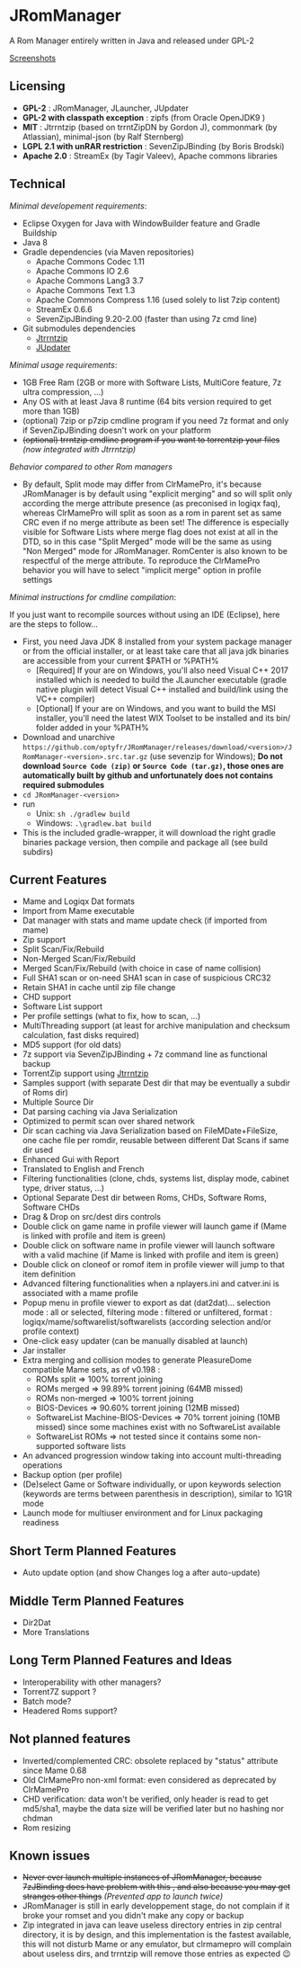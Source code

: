 # JRomManager

A Rom Manager entirely written in Java and released under GPL-2

[Screenshots](https://github.com/optyfr/JRomManager/wiki/Screenshots)

## Licensing
- **GPL-2** : JRomManager, JLauncher, JUpdater
- **GPL-2 with classpath exception** : zipfs (from Oracle OpenJDK9 )
- **MIT** : Jtrrntzip (based on trrntZipDN by Gordon J), commonmark (by Atlassian), minimal-json (by Ralf Sternberg)
- **LGPL 2.1 with unRAR restriction** : SevenZipJBinding (by Boris Brodski)
- **Apache 2.0** : StreamEx (by Tagir Valeev), Apache commons libraries

## Technical
_Minimal developement requirements_:
- Eclipse Oxygen for Java with WindowBuilder feature and Gradle Buildship
- Java 8
- Gradle dependencies (via Maven repositories)
	- Apache Commons Codec 1.11 
	- Apache Commons IO 2.6
	- Apache Commons Lang3 3.7
	- Apache Commons Text 1.3
	- Apache Commons Compress 1.16 (used solely to list 7zip content)
	- StreamEx 0.6.6
	- SevenZipJBinding 9.20-2.00 (faster than using 7z cmd line)
- Git submodules dependencies
	- [Jtrrntzip](https://github.com/optyfr/Jtrrntzip)
	- [JUpdater](https://github.com/optyfr/JUpdater)

_Minimal usage requirements_:
- 1GB Free Ram (2GB or more with Software Lists, MultiCore feature, 7z ultra compression, ...)
- Any OS with at least Java 8 runtime (64 bits version required to get more than 1GB)
- (optional) 7zip or p7zip cmdline program if you need 7z format and only if SevenZipJBinding doesn't work on your platform
- ~~(optional) trrntzip cmdline program if you want to torrentzip your files~~ *(now integrated with Jtrrntzip)*

_Behavior compared to other Rom managers_
- By default, Split mode may differ from ClrMamePro, it's because JRomManager is by default using "explicit merging" and so will split only according the merge attribute presence (as preconised in logiqx faq), whereas ClrMamePro will split as soon as a rom in parent set as same CRC even if no merge attribute as been set! The difference is especially visible for Software Lists where merge flag does not exist at all in the DTD, so in this case "Split Merged" mode will be the same as using "Non Merged" mode for JRomManager. RomCenter is also known to be respectful of the merge attribute. To reproduce the ClrMamePro behavior you will have to select "implicit merge" option in profile settings

_Minimal instructions for cmdline compilation_:  

If you just want to recompile sources without using an IDE (Eclipse), here are the steps to follow...
- First, you need Java JDK 8 installed from your system package manager or from the official installer, or at least take care that all java jdk binaries are accessible from your current $PATH or %PATH%
  - [Required] If your are on Windows, you'll also need Visual C++ 2017 installed which is needed to build the JLauncher executable (gradle native plugin will detect Visual C++ installed and build/link using the VC++ compiler)
  - [Optional] If your are on Windows, and you want to build the MSI installer, you'll need the latest WIX Toolset to be installed and its bin/ folder added in your %PATH% 
- Download and unarchive `https://github.com/optyfr/JRomManager/releases/download/<version>/JRomManager-<version>.src.tar.gz` (use sevenzip for Windows); **Do not download `Source Code (zip)` or `Source Code (tar.gz)`, those ones are automatically built by github and unfortunately does not contains required submodules**
- `cd JRomManager-<version>`
- run
  - Unix: `sh ./gradlew build`
  - Windows: `.\gradlew.bat build`
- This is the included gradle-wrapper, it will download the right gradle binaries package version, then compile and package all (see build subdirs)

## Current Features
- Mame and Logiqx Dat formats
- Import from Mame executable
- Dat manager with stats and mame update check (if imported from mame)
- Zip support
- Split Scan/Fix/Rebuild
- Non-Merged Scan/Fix/Rebuild
- Merged Scan/Fix/Rebuild (with choice in case of name collision)
- Full SHA1 scan or on-need SHA1 scan in case of suspicious CRC32
- Retain SHA1 in cache until zip file change
- CHD support
- Software List support
- Per profile settings (what to fix, how to scan, ...)
- MultiThreading support (at least for archive manipulation and checksum calculation, fast disks required)
- MD5 support (for old dats)
- 7z support via SevenZipJBinding + 7z command line as functional backup
- TorrentZip support using [Jtrrntzip](https://github.com/optyfr/Jtrrntzip)
- Samples support (with separate Dest dir that may be eventually a subdir of Roms dir)
- Multiple Source Dir
- Dat parsing caching via Java Serialization
- Optimized to permit scan over shared network
- Dir scan caching via Java Serialization based on FileMDate+FileSize, one cache file per romdir, reusable between different Dat Scans if same dir used
- Enhanced Gui with Report
- Translated to English and French
- Filtering functionalities (clone, chds, systems list, display mode, cabinet type, driver status, ...)
- Optional Separate Dest dir between Roms, CHDs, Software Roms, Software CHDs
- Drag & Drop on src/dest dirs controls
- Double click on game name in profile viewer will launch game if (Mame is linked with profile and item is green)
- Double click on software name in profile viewer will launch software with a valid machine (if Mame is linked with profile and item is green)
- Double click on cloneof or romof item in profile viewer will jump to that item definition
- Advanced filtering functionalities when a nplayers.ini and catver.ini is associated with a mame profile
- Popup menu in profile viewer to export as dat (dat2dat)... selection mode : all or selected, filtering mode : filtered or unfiltered, format : logiqx/mame/softwarelist/softwarelists (according selection and/or profile context)
- One-click easy updater (can be manually disabled at launch)
- Jar installer
- Extra merging and collision modes to generate PleasureDome compatible Mame sets, as of v0.198 :
	- ROMs split => 100% torrent joining
	- ROMs merged => 99.89% torrent joining (64MB missed)
	- ROMs non-merged => 100% torrent joining
	- BIOS-Devices => 90.60% torrent joining (12MB missed)
	- SoftwareList Machine-BIOS-Devices => 70% torrent joining (10MB missed) since some machines exist with no SoftwareList available
	- SoftwareList ROMs => not tested since it contains some non-supported software lists
- An advanced progression window taking into account multi-threading operations
- Backup option (per profile)
- (De)select Game or Software individually, or upon keywords selection (keywords are terms between parenthesis in description), similar to 1G1R mode
- Launch mode for multiuser environment and for Linux packaging readiness	

## Short Term Planned Features
- Auto update option (and show Changes log a after auto-update)

## Middle Term Planned Features
- Dir2Dat
- More Translations

## Long Term Planned Features and Ideas
- Interoperability with other managers?
- Torrent7Z support ?
- Batch mode?
- Headered Roms support?

## Not planned features
- Inverted/complemented CRC: obsolete replaced by "status" attribute since Mame 0.68
- Old ClrMamePro non-xml format: even considered as deprecated by ClrMamePro
- CHD verification: data won't be verified, only header is read to get md5/sha1, maybe the data size will be verified later but no hashing nor chdman
- Rom resizing

## Known issues
- ~~Never ever launch multiple instances of JRomManager, because 7zJBinding does have problem with this , and also because you may get stranges other things~~ *(Prevented app to launch twice)*
- JRomManager is still in early developpement stage, do not complain if it broke your romset and you didn't make any copy or backup
- Zip integrated in java can leave useless directory entries in zip central directory, it is by design, and this implementation is the fastest available, this will not disturb Mame or any emulator, but clrmamepro will complain about useless dirs, and trrntzip will remove those entries as expected :wink:
